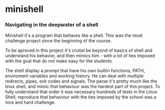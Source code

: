 # minishell

### Navigating in the deepwater of a shell


Minishell it's a program that behaves like a shell. This was the most challenge project since the beginning of the course.

To be aproved in this project it's crutial be beyond of basics of shell and understand his behavior, and then mimics him - with a lot of ties imposed with the goal that do not make easy for the students.

The shell display a prompt that have his own builtin functions, PATH, enviroment variables and working history. He can deal with multiple redirects, pipes, exit codes and signals. The parse it's pretty much like the linux shell, and mimic that behaviour was the hardest part of this project. 
To fully understand that order it was necessary hundreds of tests in the Linux Shell; reproduce that behaviour with the ties imposed by the school was a nice and hard challenge.  
